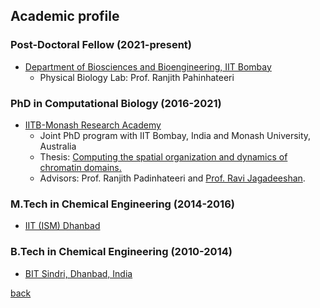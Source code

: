 ## [](#header-2)Academic profile
### [](#header-3) Post-Doctoral Fellow (2021-present)
* [Department of Biosciences and Bioengineering, IIT Bombay](https://www.bio.iitb.ac.in)
	- Physical Biology Lab: Prof. Ranjith Pahinhateeri

### [](#header-3) PhD in Computational Biology (2016-2021)
* [IITB-Monash Research Academy](https://www.iitbmonash.org)
  - Joint PhD program with IIT Bombay, India and Monash University, Australia
  - Thesis: [Computing the spatial organization and dynamics of chromatin domains.](https://drive.google.com/file/d/1Ckb6cogPIhDdYzBNesbLzcde_d_tE3aT/view?usp=sharing) 
  - Advisors: Prof. Ranjith Padinhateeri and [Prof. Ravi Jagadeeshan](https://users.monash.edu.au/~rprakash/).
  

### [](#header-3) M.Tech in Chemical Engineering (2014-2016)
* [IIT (ISM) Dhanbad](https://iitism.ac.in)
	
### [](#header-3) B.Tech in Chemical Engineering (2010-2014)
* [BIT Sindri, Dhanbad, India](https://www.bitsindri.ac.in)

[back](./)
